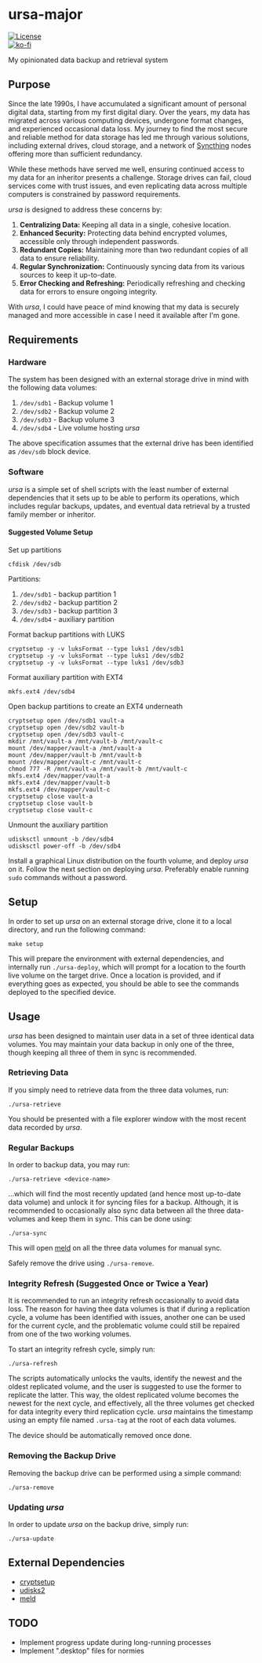 # ursa-major

[![License](https://img.shields.io/github/license/myTerminal/see-link.svg)](https://opensource.org/licenses/MIT)  
[![ko-fi](https://ko-fi.com/img/githubbutton_sm.svg)](https://ko-fi.com/Y8Y5E5GL7)

My opinionated data backup and retrieval system

## Purpose

Since the late 1990s, I have accumulated a significant amount of personal digital data, starting from my first digital diary. Over the years, my data has migrated across various computing devices, undergone format changes, and experienced occasional data loss. My journey to find the most secure and reliable method for data storage has led me through various solutions, including external drives, cloud storage, and a network of [Syncthing](https://syncthing.net) nodes offering more than sufficient redundancy.

While these methods have served me well, ensuring continued access to my data for an inheritor presents a challenge. Storage drives can fail, cloud services come with trust issues, and even replicating data across multiple computers is constrained by password requirements.

*ursa* is designed to address these concerns by:

1. **Centralizing Data:** Keeping all data in a single, cohesive location.
2. **Enhanced Security:** Protecting data behind encrypted volumes, accessible only through independent passwords.
3. **Redundant Copies:** Maintaining more than two redundant copies of all data to ensure reliability.
4. **Regular Synchronization:** Continuously syncing data from its various sources to keep it up-to-date.
5. **Error Checking and Refreshing:** Periodically refreshing and checking data for errors to ensure ongoing integrity.

With *ursa*, I could have peace of mind knowing that my data is securely managed and more accessible in case I need it available after I'm gone.

## Requirements

### Hardware

The system has been designed with an external storage drive in mind with the following data volumes:

1. `/dev/sdb1` - Backup volume 1
2. `/dev/sdb2` - Backup volume 2
3. `/dev/sdb3` - Backup volume 3
4. `/dev/sdb4` - Live volume hosting *ursa*

The above specification assumes that the external drive has been identified as `/dev/sdb` block device.

### Software

*ursa* is a simple set of shell scripts with the least number of external dependencies that it sets up to be able to perform its operations, which includes regular backups, updates, and eventual data retrieval by a trusted family member or inheritor.

#### Suggested Volume Setup

Set up partitions

    cfdisk /dev/sdb

Partitions:

1. `/dev/sdb1` - backup partition 1
2. `/dev/sdb2` - backup partition 2
3. `/dev/sdb3` - backup partition 3
4. `/dev/sdb4` - auxiliary partition

Format backup partitions with LUKS

    cryptsetup -y -v luksFormat --type luks1 /dev/sdb1
    cryptsetup -y -v luksFormat --type luks1 /dev/sdb2
    cryptsetup -y -v luksFormat --type luks1 /dev/sdb3

Format auxiliary partition with EXT4

    mkfs.ext4 /dev/sdb4

Open backup partitions to create an EXT4 underneath

    cryptsetup open /dev/sdb1 vault-a
    cryptsetup open /dev/sdb2 vault-b
    cryptsetup open /dev/sdb3 vault-c
    mkdir /mnt/vault-a /mnt/vault-b /mnt/vault-c
    mount /dev/mapper/vault-a /mnt/vault-a
    mount /dev/mapper/vault-b /mnt/vault-b
    mount /dev/mapper/vault-c /mnt/vault-c
    chmod 777 -R /mnt/vault-a /mnt/vault-b /mnt/vault-c
    mkfs.ext4 /dev/mapper/vault-a
    mkfs.ext4 /dev/mapper/vault-b
    mkfs.ext4 /dev/mapper/vault-c
    cryptsetup close vault-a
    cryptsetup close vault-b
    cryptsetup close vault-c

Unmount the auxiliary partition

    udisksctl unmount -b /dev/sdb4
    udisksctl power-off -b /dev/sdb4

Install a graphical Linux distribution on the fourth volume, and deploy *ursa* on it. Follow the next section on deploying *ursa*. Preferably enable running `sudo` commands without a password.

## Setup

In order to set up *ursa* on an external storage drive, clone it to a local directory, and run the following command:

    make setup

This will prepare the environment with external dependencies, and internally run `./ursa-deploy`, which will prompt for a location to the fourth live volume on the target drive. Once a location is provided, and if everything goes as expected, you should be able to see the commands deployed to the specified device.

## Usage

*ursa* has been designed to maintain user data in a set of three identical data volumes. You may maintain your data backup in only one of the three, though keeping all three of them in sync is recommended.

### Retrieving Data

If you simply need to retrieve data from the three data volumes, run:

    ./ursa-retrieve

You should be presented with a file explorer window with the most recent data recorded by *ursa*.

### Regular Backups

In order to backup data, you may run:

    ./ursa-retrieve <device-name>

...which will find the most recently updated (and hence most up-to-date data volume) and unlock it for syncing files for a backup. Although, it is recommended to occasionally also sync data between all the three data-volumes and keep them in sync. This can be done using:

    ./ursa-sync

This will open [meld](https://meldmerge.org) on all the three data volumes for manual sync.

Safely remove the drive using `./ursa-remove`.

### Integrity Refresh (Suggested Once or Twice a Year)

It is recommended to run an integrity refresh occasionally to avoid data loss. The reason for having thee data volumes is that if during a replication cycle, a volume has been identified with issues, another one can be used for the current cycle, and the problematic volume could still be repaired from one of the two working volumes.

To start an integrity refresh cycle, simply run:

    ./ursa-refresh

The scripts automatically unlocks the vaults, identify the newest and the oldest replicated volume, and the user is suggested to use the former to replicate the latter. This way, the oldest replicated volume becomes the newest for the next cycle, and effectively, all the three volumes get checked for data integrity every third replication cycle. *ursa* maintains the timestamp using an empty file named `.ursa-tag` at the root of each data volumes.

The device should be automatically removed once done.

### Removing the Backup Drive

Removing the backup drive can be performed using a simple command:

    ./ursa-remove

### Updating *ursa*

In order to update *ursa* on the backup drive, simply run:

    ./ursa-update

## External Dependencies

- [cryptsetup](https://gitlab.com/cryptsetup/cryptsetup)
- [udisks2](https://www.freedesktop.org/wiki/Software/udisks)
- [meld](https://meldmerge.org)

## TODO

- Implement progress update during long-running processes
- Implement ".desktop" files for normies
